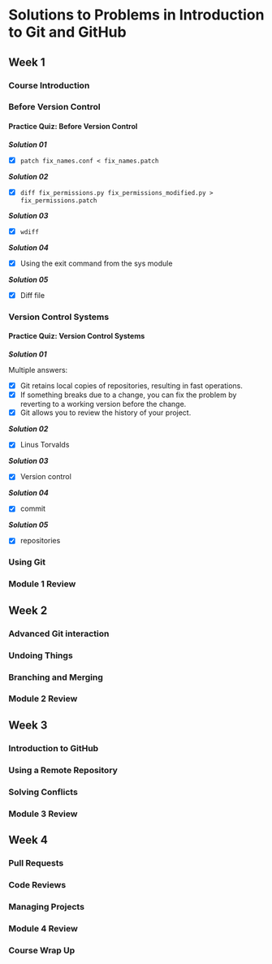 # Solutions to Problems in Introduction to Git and GitHub

## Week 1

### Course Introduction

### Before Version Control

#### Practice Quiz: Before Version Control

***Solution 01***

- [x] `patch fix_names.conf < fix_names.patch`

***Solution 02***

- [x] `diff fix_permissions.py fix_permissions_modified.py > fix_permissions.patch`

***Solution 03***

- [x] `wdiff`

***Solution 04***

- [x] Using the exit command from the sys module

***Solution 05***

- [x] Diff file

### Version Control Systems

#### Practice Quiz: Version Control Systems

***Solution 01***

Multiple answers:

- [x] Git retains local copies of repositories, resulting in fast operations.
- [x] If something breaks due to a change, you can fix the problem by reverting to a working version before the change.
- [x] Git allows you to review the history of your project.

***Solution 02***

- [x] Linus Torvalds

***Solution 03***

- [x] Version control

***Solution 04***

- [x] commit

***Solution 05***

- [x] repositories

### Using Git

### Module 1 Review

## Week 2

### Advanced Git interaction

### Undoing Things

### Branching and Merging

### Module 2 Review

## Week 3

### Introduction to GitHub

### Using a Remote Repository

### Solving Conflicts

### Module 3 Review

## Week 4

### Pull Requests

### Code Reviews

### Managing Projects

### Module 4 Review

### Course Wrap Up
